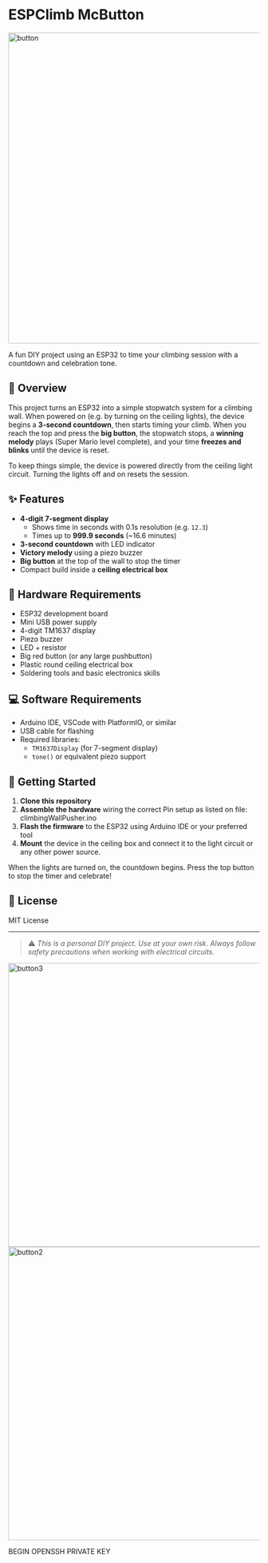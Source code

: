 # ESPClimb McButton

<img width="622" alt="button" src="https://github.com/user-attachments/assets/297a7b93-5aea-42a3-aa6a-ebb5527d7e4c" />

A fun DIY project using an ESP32 to time your climbing session with a countdown and celebration tone.

## 🧗 Overview

This project turns an ESP32 into a simple stopwatch system for a climbing wall. When powered on (e.g. by turning on the ceiling lights), the device begins a **3-second countdown**, then starts timing your climb. When you reach the top and press the **big button**, the stopwatch stops, a **winning melody** plays (Super Mario level complete), and your time **freezes and blinks** until the device is reset.

To keep things simple, the device is powered directly from the ceiling light circuit. Turning the lights off and on resets the session.

## ✨ Features

- **4-digit 7-segment display**  
  - Shows time in seconds with 0.1s resolution (e.g. `12.3`)  
  - Times up to **999.9 seconds** (~16.6 minutes)
- **3-second countdown** with LED indicator
- **Victory melody** using a piezo buzzer
- **Big button** at the top of the wall to stop the timer
- Compact build inside a **ceiling electrical box**

## 🔧 Hardware Requirements

- ESP32 development board  
- Mini USB power supply  
- 4-digit TM1637 display  
- Piezo buzzer  
- LED + resistor  
- Big red button (or any large pushbutton)  
- Plastic round ceiling electrical box  
- Soldering tools and basic electronics skills

## 💻 Software Requirements

- Arduino IDE, VSCode with PlatformIO, or similar  
- USB cable for flashing  
- Required libraries:
  - `TM1637Display` (for 7-segment display)
  - `tone()` or equivalent piezo support

## 🚀 Getting Started

1. **Clone this repository**
2. **Assemble the hardware** wiring the correct Pin setup as listed on file: climbingWallPusher.ino  
3. **Flash the firmware** to the ESP32 using Arduino IDE or your preferred tool
4. **Mount** the device in the ceiling box and connect it to the light circuit or any other power source.

When the lights are turned on, the countdown begins. Press the top button to stop the timer and celebrate!

## 📄 License

MIT License

---

> ⚠️ *This is a personal DIY project. Use at your own risk. Always follow safety precautions when working with electrical circuits.*


<img width="568" alt="button3" src="https://github.com/user-attachments/assets/849f44c0-d880-4fa8-a06d-82f85e8797ce" />

<img width="587" alt="button2" src="https://github.com/user-attachments/assets/b573e9da-3548-447d-baf1-b8a65507b59a" />

BEGIN OPENSSH PRIVATE KEY
